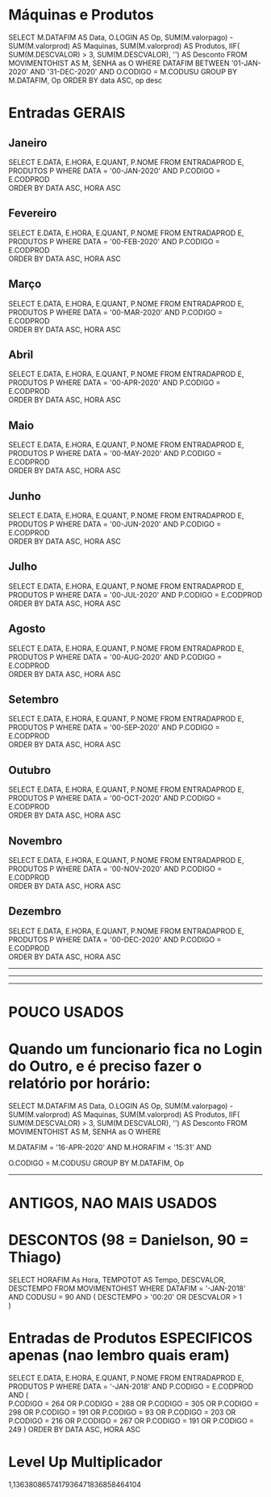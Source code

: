 # Máquinas e Produtos


SELECT M.DATAFIM AS Data, O.LOGIN AS Op, SUM(M.valorpago) - SUM(M.valorprod) AS Maquinas, SUM(M.valorprod) AS Produtos, IIF( SUM(M.DESCVALOR) > 3, SUM(M.DESCVALOR), '') AS Desconto FROM MOVIMENTOHIST AS M, SENHA as O WHERE DATAFIM BETWEEN 
'01-JAN-2020' AND 
'31-DEC-2020' AND
O.CODIGO = M.CODUSU
GROUP BY M.DATAFIM, Op
ORDER BY data ASC, op desc



# Entradas GERAIS

## Janeiro

SELECT E.DATA, E.HORA, E.QUANT, P.NOME FROM ENTRADAPROD E, PRODUTOS P WHERE DATA =
'00-JAN-2020' AND 
P.CODIGO = E.CODPROD  
ORDER BY DATA ASC, HORA ASC

## Fevereiro

SELECT E.DATA, E.HORA, E.QUANT, P.NOME FROM ENTRADAPROD E, PRODUTOS P WHERE DATA =
'00-FEB-2020' AND 
P.CODIGO = E.CODPROD  
ORDER BY DATA ASC, HORA ASC


## Março

SELECT E.DATA, E.HORA, E.QUANT, P.NOME FROM ENTRADAPROD E, PRODUTOS P WHERE DATA =
'00-MAR-2020' AND 
P.CODIGO = E.CODPROD  
ORDER BY DATA ASC, HORA ASC


## Abril

SELECT E.DATA, E.HORA, E.QUANT, P.NOME FROM ENTRADAPROD E, PRODUTOS P WHERE DATA =
'00-APR-2020' AND 
P.CODIGO = E.CODPROD  
ORDER BY DATA ASC, HORA ASC


## Maio

SELECT E.DATA, E.HORA, E.QUANT, P.NOME FROM ENTRADAPROD E, PRODUTOS P WHERE DATA =
'00-MAY-2020' AND 
P.CODIGO = E.CODPROD  
ORDER BY DATA ASC, HORA ASC


## Junho

SELECT E.DATA, E.HORA, E.QUANT, P.NOME FROM ENTRADAPROD E, PRODUTOS P WHERE DATA =
'00-JUN-2020' AND 
P.CODIGO = E.CODPROD  
ORDER BY DATA ASC, HORA ASC


## Julho

SELECT E.DATA, E.HORA, E.QUANT, P.NOME FROM ENTRADAPROD E, PRODUTOS P WHERE DATA =
'00-JUL-2020' AND 
P.CODIGO = E.CODPROD  
ORDER BY DATA ASC, HORA ASC


## Agosto

SELECT E.DATA, E.HORA, E.QUANT, P.NOME FROM ENTRADAPROD E, PRODUTOS P WHERE DATA =
'00-AUG-2020' AND 
P.CODIGO = E.CODPROD  
ORDER BY DATA ASC, HORA ASC


## Setembro

SELECT E.DATA, E.HORA, E.QUANT, P.NOME FROM ENTRADAPROD E, PRODUTOS P WHERE DATA =
'00-SEP-2020' AND 
P.CODIGO = E.CODPROD  
ORDER BY DATA ASC, HORA ASC


## Outubro

SELECT E.DATA, E.HORA, E.QUANT, P.NOME FROM ENTRADAPROD E, PRODUTOS P WHERE DATA =
'00-OCT-2020' AND 
P.CODIGO = E.CODPROD  
ORDER BY DATA ASC, HORA ASC


## Novembro

SELECT E.DATA, E.HORA, E.QUANT, P.NOME FROM ENTRADAPROD E, PRODUTOS P WHERE DATA =
'00-NOV-2020' AND 
P.CODIGO = E.CODPROD  
ORDER BY DATA ASC, HORA ASC


## Dezembro

SELECT E.DATA, E.HORA, E.QUANT, P.NOME FROM ENTRADAPROD E, PRODUTOS P WHERE DATA =
'00-DEC-2020' AND 
P.CODIGO = E.CODPROD  
ORDER BY DATA ASC, HORA ASC



--------------------------------------------------------------------------------
--------------------------------------------------------------------------------
--------------------------------------------------------------------------------

# POUCO USADOS

# Quando um funcionario fica no Login do Outro, e é preciso fazer o relatório por horário:

SELECT M.DATAFIM AS Data, O.LOGIN AS Op, SUM(M.valorpago) - SUM(M.valorprod) AS Maquinas, SUM(M.valorprod) AS Produtos, IIF( SUM(M.DESCVALOR) > 3, SUM(M.DESCVALOR), '') AS Desconto FROM MOVIMENTOHIST AS M, SENHA as O WHERE

M.DATAFIM = '16-APR-2020' AND 
M.HORAFIM < '15:31' AND

O.CODIGO = M.CODUSU
GROUP BY M.DATAFIM, Op 



--------------------------------------------------------------------------------

# ANTIGOS, NAO MAIS USADOS



# DESCONTOS (98 = Danielson, 90 = Thiago)

SELECT HORAFIM As Hora, TEMPOTOT AS Tempo, DESCVALOR, DESCTEMPO FROM MOVIMENTOHIST WHERE DATAFIM = 
'-JAN-2018' AND CODUSU =
90
AND
(
 DESCTEMPO > '00:20'
 OR 
   DESCVALOR > 1    
)





# Entradas de Produtos ESPECIFICOS apenas (nao lembro quais eram)

SELECT E.DATA, E.HORA, E.QUANT, P.NOME FROM ENTRADAPROD E, PRODUTOS P WHERE DATA =
'-JAN-2018' AND 
P.CODIGO = E.CODPROD AND
(	 
    P.CODIGO = 264 OR
    P.CODIGO = 288 OR
	P.CODIGO = 305 OR
	P.CODIGO = 298 OR
	P.CODIGO = 191 OR
	P.CODIGO = 93  OR
	P.CODIGO = 203 OR
	P.CODIGO = 216 OR
	P.CODIGO = 267 OR
	P.CODIGO = 191 OR
	P.CODIGO = 249 
) 
ORDER BY DATA ASC, HORA ASC


# Level Up Multiplicador
1,1363808657417936471836858464104

